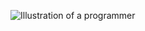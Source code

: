 ![Illustration of a programmer](https://github.com/ChinonsoIke/markdown-portfolio/blob/main/undraw_version_control_re_mg66.png)
